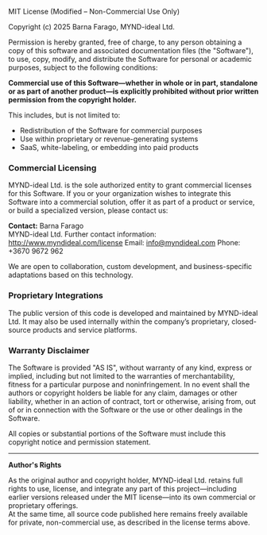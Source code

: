MIT License (Modified – Non-Commercial Use Only)

Copyright (c) 2025 Barna Farago, MYND-ideal Ltd.

Permission is hereby granted, free of charge, to any person obtaining a copy
of this software and associated documentation files (the "Software"), to use,
copy, modify, and distribute the Software for personal or academic purposes,
subject to the following conditions:

**Commercial use of this Software—whether in whole or in part, standalone or as part of another product—is explicitly prohibited without prior written permission from the copyright holder.**

This includes, but is not limited to:
- Redistribution of the Software for commercial purposes
- Use within proprietary or revenue-generating systems
- SaaS, white-labeling, or embedding into paid products

### Commercial Licensing

MYND-ideal Ltd. is the sole authorized entity to grant commercial licenses for this Software. If you or your organization wishes to integrate this Software into a commercial solution, offer it as part of a product or service, or build a specialized version, please contact us:

**Contact:**
Barna Farago  
MYND-ideal Ltd.
Further contact information:
http://www.myndideal.com/license
Email:
info@myndideal.com
Phone:
+3670 9672 962

We are open to collaboration, custom development, and business-specific adaptations based on this technology.

### Proprietary Integrations

The public version of this code is developed and maintained by MYND-ideal Ltd. It may also be used internally within the company’s proprietary, closed-source products and service platforms.

### Warranty Disclaimer

The Software is provided "AS IS", without warranty of any kind, express or implied, including but not limited to the warranties of merchantability, fitness for a particular purpose and noninfringement. In no event shall the authors or copyright holders be liable for any claim, damages or other liability, whether in an action of contract, tort or otherwise, arising from, out of or in connection with the Software or the use or other dealings in the Software.

All copies or substantial portions of the Software must include this copyright notice and permission statement.


---

**Author's Rights**

As the original author and copyright holder, MYND-ideal Ltd. retains full rights to use, license, and integrate any part of this project—including earlier versions released under the MIT license—into its own commercial or proprietary offerings.  
At the same time, all source code published here remains freely available for private, non-commercial use, as described in the license terms above.